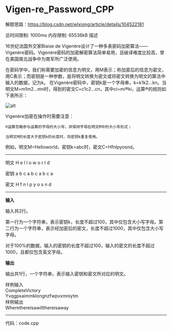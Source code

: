 # Vigen-re_Password_CPP

解题思路：<https://blog.csdn.net/wlxiong/article/details/104522181>

总时间限制: 1000ms 内存限制: 65536kB
描述

16世纪法国外交家Blaise de Vigenère设计了一种多表密码加密算法——Vigenère密码。Vigenère密码的加密解密算法简单易用，且破译难度比较高，曾在美国南北战争中为南军所广泛使用。

在密码学中，我们称需要加密的信息为明文，用M表示；称加密后的信息为密文，用C表示；而密钥是一种参数，是将明文转换为密文或将密文转换为明文的算法中输入的数据，记为k。 在Vigenère密码中，密钥k是一个字母串，k=k1k2…kn。当明文M=m1m2…mn时，得到的密文C=c1c2…cn，其中ci=mi®ki，运算®的规则如下表所示：

![alt]("https://img-blog.csdnimg.cn/20200226182920296.png?x-oss-process=image/watermark,type_ZmFuZ3poZW5naGVpdGk,shadow_10,text_aHR0cHM6Ly9ibG9nLmNzZG4ubmV0L3dseGlvbmc=,size_16,color_FFFFFF,t_70")

Vigenère加密在操作时需要注意：

    ®运算忽略参与运算的字母的大小写，并保持字母在明文M中的大小写形式；

    当明文M的长度大于密钥k的长度时，将密钥k重复使用。

例如，明文M=Helloworld，密钥k=abc时，密文C=Hfnlpyosnd。

---

明文 H e l l o w o r l d

密钥 a b c a b c a b c a

密文 H f n l p y o s n d

---

**输入**

输入共2行。

第一行为一个字符串，表示密钥k，长度不超过100，其中仅包含大小写字母。第二行为一个字符串，表示经加密后的密文，长度不超过1000，其中仅包含大小写字母。

对于100%的数据，输入的密钥的长度不超过100，输入的密文的长度不超过1000，且都仅包含英文字母。

**输出**

输出共1行，一个字符串，表示输入密钥和密文所对应的明文。

样例输入<br>
CompleteVictory<br>
Yvqgpxaimmklongnzfwpvxmniytm<br>
样例输出<br>
Wherethereisawillthereisaway<br>


------------------------------------
代码：code.cpp
